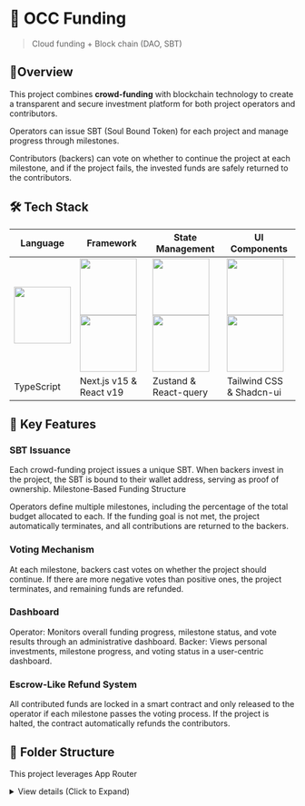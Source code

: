 # ​🚀 OCC Funding

> Cloud funding + Block chain (DAO, SBT)

## ​📌​​Overview

This project combines **crowd-funding** with blockchain technology to create a transparent and secure investment platform for both project operators and contributors.

Operators can issue SBT (Soul Bound Token) for each project and manage progress through milestones.

Contributors (backers) can vote on whether to continue the project at each milestone, and if the project fails, the invested funds are safely returned to the contributors.

## 🛠️ Tech Stack

| Language                                                                                                                                                         | Framework                                                                                                                                                                                                                                                                                                                          | State Management                                                                                                                                                                                                                                  | UI Components                                                                                                                                                                                                                     |
| ---------------------------------------------------------------------------------------------------------------------------------------------------------------- | ---------------------------------------------------------------------------------------------------------------------------------------------------------------------------------------------------------------------------------------------------------------------------------------------------------------------------------- | ------------------------------------------------------------------------------------------------------------------------------------------------------------------------------------------------------------------------------------------------- | --------------------------------------------------------------------------------------------------------------------------------------------------------------------------------------------------------------------------------- |
| <img src="https://cdn.brandfetch.io/idKX_Hb7va/w/256/h/256/theme/dark/icon.png?c=1bx1739242486645id64Mup7aciCtoe-D4&t=1732638879396" width="100" height="100" /> | <img src="https://cdn.brandfetch.io/id2alue-rx/w/400/h/400/theme/dark/icon.jpeg?c=1bx1739201434260id64Mup7acmOr6Fn7v&t=1714556222178" width="100" height="100" /> <img src="https://cdn.brandfetch.io/id0AgeLF7b/w/400/h/400/theme/dark/icon.png?c=1bx1739242517994id64Mup7acSbShlH9y&t=1735475451887" width="100" height="100" /> | <img src="https://user-images.githubusercontent.com/958486/218346783-72be5ae3-b953-4dd7-b239-788a882fdad6.svg" width="100" height="100" /> <img src="https://tanstack.com/_build/assets/logo-color-600w-Er4SOkq1.png" width="100" height="100" /> | <img src="https://tailwindcss.com/_next/static/media/tailwindcss-mark.3c5441fc7a190fb1800d4a5c7f07ba4b1345a9c8.svg" width="100" height="100" /> <img src="https://ui.shadcn.com/apple-touch-icon.png" width="100" height="100" /> |
| TypeScript                                                                                                                                                       | Next.js v15 & React v19                                                                                                                                                                                                                                                                                                            | Zustand & React-query                                                                                                                                                                                                                             | Tailwind CSS & Shadcn-ui                                                                                                                                                                                                          |

## 🔑 Key Features

### SBT Issuance

Each crowd-funding project issues a unique SBT.
When backers invest in the project, the SBT is bound to their wallet address, serving as proof of ownership.
Milestone-Based Funding Structure

Operators define multiple milestones, including the percentage of the total budget allocated to each.
If the funding goal is not met, the project automatically terminates, and all contributions are returned to the backers.

### Voting Mechanism

At each milestone, backers cast votes on whether the project should continue.
If there are more negative votes than positive ones, the project terminates, and remaining funds are refunded.

### Dashboard

Operator: Monitors overall funding progress, milestone status, and vote results through an administrative dashboard.
Backer: Views personal investments, milestone progress, and voting status in a user-centric dashboard.

### Escrow-Like Refund System

All contributed funds are locked in a smart contract and only released to the operator if each milestone passes the voting process.
If the project is halted, the contract automatically refunds the contributors.

## 📂 Folder Structure

This project leverages App Router

<details>
<summary>View details (Click to Expand)</summary>

```
occ-funding/
├── .env.local
├── .env.production
├── .env.test
├── app/
│   ├── layout.tsx
│   ├── page.tsx
│   ├── 📄 about/
│   │   ├── page.tsx
│   │   └── ...
│   ├── 📊 dashboard/
│   │   ├── layout.tsx
│   │   ├── page.tsx
│   │   └── ⚙️ settings/
│   │       └── page.tsx
│   └── ...
├── components/
│   ├── ui/
│   │   ├── 🔘 button/
│   │   │   ├── BoxButton.tsx
│   │   │   └── ...
│   │   ├── 🃏 card/
│   │   │   ├── ProfileCard.tsx
│   │   │   └── ...
│   │   ├── ✅ input/
│   │   │   ├── CheckBox.tsx
│   │   │   └── ...
│   │   └── ...
│   ├── logic/
│   │   ├── profile/
│   │   │   ├── UserProfile.tsx
│   │   │   └── ...
│   │   └── ...
│   └── ...
├── 📚 lib/
│   ├── 🛠️ api/
│   │   ├── Fetch.ts
│   │   └── ...
│   ├── 🧰 utils/
│   │   ├── tailwind-utils.ts
│   │   └── ...
│   └── ...
├── 🌐 public/
│   ├── 🖼️ images/
│   ├── 🖋️ fonts/
│   └── ...
├── 🎨 styles/
│   ├── globals.css
│   └── ...
├── 📝 types/
│   ├── index.d.ts
│   └── ...
├── 🛠️ .eslintrc.js
├── 🖌️ .prettierrc.json
├── ⚙️ next.config.js
├── 📄 tsconfig.json
├── 📦 package.json
└── ...
```

</details>
